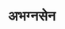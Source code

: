 ---
title: अभग्नसेन

type: chapter

order:
  cat: anga
  aagam: 
    position: 11
    depth: 1
  book: 
    position: 1
    depth: 2
  chapter: 
    position: 3
    depth: 3

parent:
  type: book

children:
  type: sutra
  count: 10

---